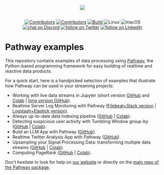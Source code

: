 <div align="center">
  <img src="https://pathway.com/logo-light.svg" /><br /><br />
</div>
<p align="center">
    <a href="https://github.com/pathwaycom/pathway-examples/blob/main/LICENSE">
        <img src="https://img.shields.io/github/license/pathwaycom/pathway-examples?style=plastic" alt="Contributors"/></a>
    <a href="https://github.com/pathwaycom/pathway-examples/graphs/contributors">
        <img src="https://img.shields.io/github/contributors/pathwaycom/pathway-examples?style=plastic" alt="Contributors"/></a>
    <a href="https://github.com/pathwaycom/pathway-examples/actions/workflows/install_package.yml">
        <img src="https://img.shields.io/github/actions/workflow/status/pathwaycom/pathway-examples/install_package.yml?style=plastic" alt="Build" /></a> 
        <img src="https://img.shields.io/badge/OS-Linux-green" alt="Linux"/>
        <img src="https://img.shields.io/badge/OS-macOS-green" alt="macOS"/>
      <br>
    <a href="https://discord.gg/pathway">
        <img src="https://img.shields.io/discord/1042405378304004156?logo=discord"
            alt="chat on Discord"></a>
    <a href="https://twitter.com/intent/follow?screen_name=pathway_com">
        <img src="https://img.shields.io/twitter/follow/pathway_com?style=social&logo=twitter"
            alt="follow on Twitter"></a>
  <a href="https://linkedin.com/company/pathway">
        <img src="https://img.shields.io/badge/pathway-0077B5?style=social&logo=linkedin" alt="follow on LinkedIn"></a>
</p>

# Pathway examples

This repository contains examples of data processing using [Pathway](https://pathway.com/developers/documentation/introduction/welcome), the Python-based programming framework for easy building of realtime and reactive data products.

For a quick start, here is a handpicked selection of examples that illustrate how Pathway can be used in your streaming projects:
- Working with live data streams in Jupyter (short version [GitHub](https://github.com/pathwaycom/pathway-examples/blob/main/notebooks/showcases/live-data-jupyter.ipynb) and [Colab](https://colab.research.google.com/github/pathwaycom/pathway-examples/blob/main/notebooks/showcases/live-data-jupyter.ipynb) | [long version GitHub](https://github.com/pathwaycom/pathway-examples/tree/main/projects/from_jupyter_to_deploy)).
- Realtime Server Log Monitoring with Pathway ([Filebeat+Slack version](https://github.com/pathwaycom/pathway-examples/tree/main/projects/realtime-log-monitoring/filebeat-pathway-slack) | [Logstash+Elastick version](https://github.com/pathwaycom/pathway-examples/tree/main/projects/realtime-log-monitoring/logstash-pathway-elastic)).
- Always up-to-date data indexing pipeline ([GitHub](https://github.com/pathwaycom/pathway-examples/blob/main/notebooks/showcases/live_vector_indexing_pipeline.ipynb) | [Colab](https://colab.research.google.com/github/pathwaycom/pathway-examples/blob/main/notebooks/showcases/live_vector_indexing_pipeline.ipynb)).
- Detecting suspicious user activity with Tumbling Window group-by ([GitHub](https://github.com/pathwaycom/pathway-examples/blob/main/notebooks/tutorials/suspicious_user_activity.ipynb) | [Colab](https://colab.research.google.com/github/pathwaycom/pathway-examples/blob/main/notebooks/tutorials/suspicious_user_activity.ipynb)).
- Build an LLM App with Pathway ([GitHub](https://github.com/pathwaycom/llm-app/tree/main)).
- Realtime Twitter Analysis App with Pathway ([GitHub](https://github.com/pathwaycom/pathway-examples/tree/main/projects/twitter)).
- Upsampling your Signal Processing Data: transforming multiple data streams ([GitHub](https://github.com/pathwaycom/pathway-examples/blob/main/notebooks/tutorials/upsampling.ipynb) | [Colab](https://colab.research.google.com/github/pathwaycom/pathway-examples/blob/main/notebooks/tutorials/upsampling.ipynb)).
- Computing PageRank ([GitHub](https://github.com/pathwaycom/pathway-examples/blob/main/notebooks/tutorials/pagerank.ipynb) | [Colab](https://colab.research.google.com/github/pathwaycom/pathway-examples/blob/main/notebooks/tutorials/pagerank.ipynb)).

Don't hesitate to look for help on [our website](pathway.com/developers/user-guide/development/get-help/) or directly on the [main repo of the Pathway package](https://github.com/pathwaycom/pathway).